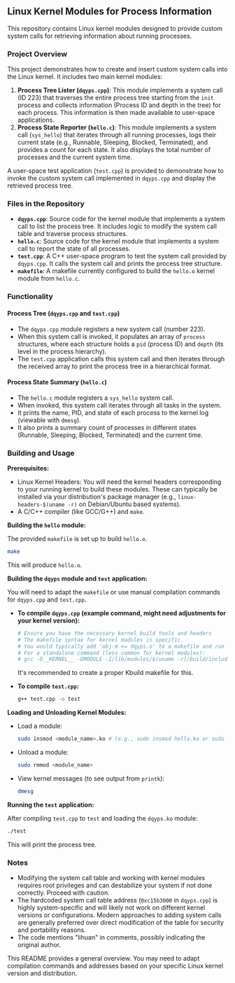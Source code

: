 ## Linux Kernel Modules for Process Information

This repository contains Linux kernel modules designed to provide custom system calls for retrieving information about running processes.

### Project Overview

This project demonstrates how to create and insert custom system calls into the Linux kernel. It includes two main kernel modules:

1.  **Process Tree Lister (`dqyps.cpp`)**: This module implements a system call (ID 223) that traverses the entire process tree starting from the `init` process and collects information (Process ID and depth in the tree) for each process. This information is then made available to user-space applications.
2.  **Process State Reporter (`hello.c`)**: This module implements a system call (`sys_hello`) that iterates through all running processes, logs their current state (e.g., Runnable, Sleeping, Blocked, Terminated), and provides a count for each state. It also displays the total number of processes and the current system time.

A user-space test application (`test.cpp`) is provided to demonstrate how to invoke the custom system call implemented in `dqyps.cpp` and display the retrieved process tree.

### Files in the Repository

  * **`dqyps.cpp`**: Source code for the kernel module that implements a system call to list the process tree. It includes logic to modify the system call table and traverse process structures.
  * **`hello.c`**: Source code for the kernel module that implements a system call to report the state of all processes.
  * **`test.cpp`**: A C++ user-space program to test the system call provided by `dqyps.cpp`. It calls the system call and prints the process tree structure.
  * **`makefile`**: A makefile currently configured to build the `hello.o` kernel module from `hello.c`.

### Functionality

#### Process Tree (`dqyps.cpp` and `test.cpp`)

  * The `dqyps.cpp` module registers a new system call (number 223).
  * When this system call is invoked, it populates an array of `process` structures, where each structure holds a `pid` (process ID) and `depth` (its level in the process hierarchy).
  * The `test.cpp` application calls this system call and then iterates through the received array to print the process tree in a hierarchical format.

#### Process State Summary (`hello.c`)

  * The `hello.c` module registers a `sys_hello` system call.
  * When invoked, this system call iterates through all tasks in the system.
  * It prints the name, PID, and state of each process to the kernel log (viewable with `dmesg`).
  * It also prints a summary count of processes in different states (Runnable, Sleeping, Blocked, Terminated) and the current time.

### Building and Usage

**Prerequisites:**

  * Linux Kernel Headers: You will need the kernel headers corresponding to your running kernel to build these modules. These can typically be installed via your distribution's package manager (e.g., `linux-headers-$(uname -r)` on Debian/Ubuntu based systems).
  * A C/C++ compiler (like GCC/G++) and `make`.

**Building the `hello` module:**

The provided `makefile` is set up to build `hello.o`.

```bash
make
```

This will produce `hello.o`.

**Building the `dqyps` module and `test` application:**

You will need to adapt the `makefile` or use manual compilation commands for `dqyps.cpp` and `test.cpp`.

  * **To compile `dqyps.cpp` (example command, might need adjustments for your kernel version):**

    ```bash
    # Ensure you have the necessary kernel build tools and headers
    # The makefile syntax for kernel modules is specific.
    # You would typically add 'obj-m += dqyps.o' to a makefile and run make.
    # For a standalone command (less common for kernel modules):
    # gcc -D__KERNEL__ -DMODULE -I/lib/modules/$(uname -r)/build/include -c dqyps.cpp -o dqyps.o
    ```

    It's recommended to create a proper Kbuild makefile for this.

  * **To compile `test.cpp`:**

    ```bash
    g++ test.cpp -o test
    ```

**Loading and Unloading Kernel Modules:**

  * Load a module:
    ```bash
    sudo insmod <module_name>.ko # (e.g., sudo insmod hello.ko or sudo insmod dqyps.ko)
    ```
  * Unload a module:
    ```bash
    sudo rmmod <module_name>
    ```
  * View kernel messages (to see output from `printk`):
    ```bash
    dmesg
    ```

**Running the `test` application:**

After compiling `test.cpp` to `test` and loading the `dqyps.ko` module:

```bash
./test
```

This will print the process tree.

### Notes

  * Modifying the system call table and working with kernel modules requires root privileges and can destabilize your system if not done correctly. Proceed with caution.
  * The hardcoded system call table address (`0xc15b3000` in `dqyps.cpp`) is highly system-specific and will likely not work on different kernel versions or configurations. Modern approaches to adding system calls are generally preferred over direct modification of the table for security and portability reasons.
  * The code mentions "lihuan" in comments, possibly indicating the original author.

This README provides a general overview. You may need to adapt compilation commands and addresses based on your specific Linux kernel version and distribution.
